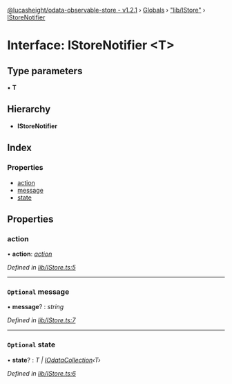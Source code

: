 [@lucasheight/odata-observable-store - v1.2.1](../README.md) › [Globals](../globals.md) › ["lib/IStore"](../modules/_lib_istore_.md) › [IStoreNotifier](_lib_istore_.istorenotifier.md)

# Interface: IStoreNotifier <**T**>

## Type parameters

▪ **T**

## Hierarchy

* **IStoreNotifier**

## Index

### Properties

* [action](_lib_istore_.istorenotifier.md#action)
* [message](_lib_istore_.istorenotifier.md#optional-message)
* [state](_lib_istore_.istorenotifier.md#optional-state)

## Properties

###  action

• **action**: *[action](_lib_istore_.istorenotifier.md#action)*

*Defined in [lib/IStore.ts:5](https://github.com/lucasheight/odata-observable-store/blob/b97261dd/projects/odata-observable-store/src/lib/IStore.ts#L5)*

___

### `Optional` message

• **message**? : *string*

*Defined in [lib/IStore.ts:7](https://github.com/lucasheight/odata-observable-store/blob/b97261dd/projects/odata-observable-store/src/lib/IStore.ts#L7)*

___

### `Optional` state

• **state**? : *T | [IOdataCollection](_lib_iodatacollection_.iodatacollection.md)‹T›*

*Defined in [lib/IStore.ts:6](https://github.com/lucasheight/odata-observable-store/blob/b97261dd/projects/odata-observable-store/src/lib/IStore.ts#L6)*
